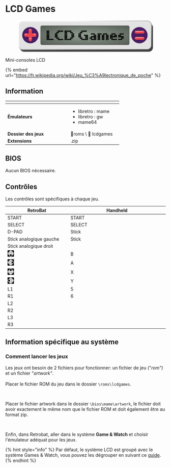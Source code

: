 # LCD Games

<div align="left">

<figure><img src="https://raw.githubusercontent.com/fabricecaruso/es-theme-carbon/52ff37c9e265587d006945a2ba695b5a962b3a3d/art/logos/lcdgames.svg" alt=""><figcaption></figcaption></figure>

</div>

Mini-consoles LCD

{% embed url="https://fr.wikipedia.org/wiki/Jeu_%C3%A9lectronique_de_poche" %}

## Information

<table data-header-hidden><thead><tr><th width="184"></th><th></th><th data-hidden></th></tr></thead><tbody><tr><td><strong>Émulateurs</strong></td><td><ul><li>libretro : mame</li><li>libretro : gw</li><li>mame64</li></ul></td><td></td></tr><tr><td><strong>Dossier des jeux</strong></td><td><span data-gb-custom-inline data-tag="emoji" data-code="1f4c2">📂</span>roms \ <span data-gb-custom-inline data-tag="emoji" data-code="1f4c2">📂</span> lcdgames</td><td></td></tr><tr><td><strong>Extensions</strong></td><td>.zip</td><td></td></tr></tbody></table>

## BIOS

Aucun BIOS nécessaire.

## Contrôles

Les contrôles sont spécifiques à chaque jeu.

<table><thead><tr><th width="258">RetroBat</th><th width="443">Handheld</th></tr></thead><tbody><tr><td>START</td><td>START</td></tr><tr><td>SELECT</td><td>SELECT</td></tr><tr><td>D-PAD</td><td>Stick</td></tr><tr><td>Stick analogique gauche</td><td>Stick</td></tr><tr><td>Stick analogique droit</td><td></td></tr><tr><td><img src="../../../.gitbook/assets/image (19).png" alt="A"></td><td>B</td></tr><tr><td><img src="../../../.gitbook/assets/image (6).png" alt="B"></td><td>A</td></tr><tr><td><img src="../../../.gitbook/assets/image (34).png" alt="" data-size="original"></td><td>X</td></tr><tr><td><img src="../../../.gitbook/assets/image (32).png" alt="" data-size="line"></td><td>Y</td></tr><tr><td>L1</td><td>5</td></tr><tr><td>R1</td><td>6</td></tr><tr><td>L2</td><td></td></tr><tr><td>R2</td><td></td></tr><tr><td>L3</td><td></td></tr><tr><td>R3</td><td></td></tr></tbody></table>

## Information spécifique au système

### Comment lancer les jeux

Les jeux ont besoin de 2 fichiers pour fonctionner: un fichier de jeu ("_rom")_ et un fichier "_artwork"_.\
\
Placer le fichier ROM du jeu dans le dossier `\roms\lcdgames`.

<div align="left">

<figure><img src="https://i.imgur.com/0VYlmPG.png" alt=""><figcaption></figcaption></figure>

</div>

Placer le fichier artwork dans le dossier `\bios\mame\artwork`, le fichier doit avoir exactement le même nom que le fichier ROM et doit également être au format zip.

<div align="left">

<figure><img src="https://i.imgur.com/SXyo1nr.png" alt=""><figcaption></figcaption></figure>

</div>

Enfin, dans Retrobat, aller dans le système **Game & Watch** et choisir l'émulateur adéquat pour les jeux.

{% hint style="info" %}
Par défaut, le système LCD est groupé avec le système Games & Watch, vous pouvez les dégrouper en suivant ce [guide](../../../navigation/system-view-and-game-view.md#grouped-systems).
{% endhint %}
